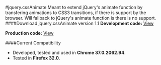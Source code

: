 #jquery.cssAnimate
Meant to extend jQuery's animate function by transfering animations to CSS3 transitions, if there is support by the browser. Will fallback to jQuery's animate function is there is no support.
####Download jquery.cssAnimate version 1.1
**Development code:** [View](https://raw.githubusercontent.com/pvienneau/jquery.animate/master/assets/js/jquery.cssAnimate.js)

**Production code:** [View](https://raw.githubusercontent.com/pvienneau/jquery.animate/master/assets/js/jquery.cssAnimate.min.js)

####Current Compatibility
* Developed, tested and used in **Chrome 37.0.2062.94**.
* Tested in **Firefox 32.0**.
